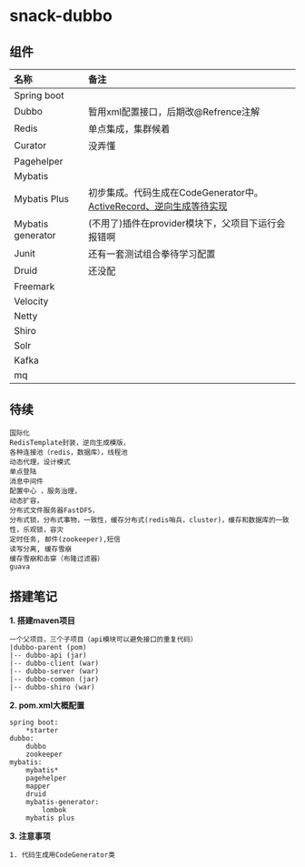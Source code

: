 # snack-dubbo
## 组件
|名称|备注|
|:---|:---|
|Spring boot||
|Dubbo|暂用xml配置接口，后期改@Refrence注解|
|Redis|单点集成，集群候着||
|Curator|没弄懂||
|Pagehelper|||
|Mybatis|||
|Mybatis Plus|初步集成。代码生成在CodeGenerator中。[ActiveRecord、逆向生成等待实现](https://www.jianshu.com/p/a4d5d310daf8)||
|Mybatis generator|(不用了)插件在provider模块下，父项目下运行会报错啊||
|Junit|还有一套测试组合拳待学习配置||
|Druid|还没配||
|Freemark|||
|Velocity|||
|Netty|||
|Shiro|||
|Solr|||
|Kafka|||
|mq|||

## 待续 ##
```$xslt
国际化
RedisTemplate封装，逆向生成模版，
各种连接池（redis，数据库），线程池
动态代理，设计模式
单点登陆
消息中间件
配置中心 ，服务治理，
动态扩容，
分布式文件服务器FastDFS，
分布式锁，分布式事物，一致性，缓存分布式(redis哨兵，cluster)，缓存和数据库的一致性，乐观锁，容灾
定时任务, 邮件(zookeeper),短信
读写分离, 缓存雪崩
缓存雪崩和击穿（布隆过滤器）
guava
```

## 搭建笔记
**1. 搭建maven项目**
```$xslt
一个父项目，三个子项目（api模块可以避免接口的重复代码）
|dubbo-parent (pom)
|-- dubbo-api (jar)
|-- dubbo-client (war)
|-- dubbo-server (war)
|-- dubbo-common (jar)
|-- dubbo-shiro (war)
```

**2. pom.xml大概配置**
```$xslt
spring boot:
    *starter
dubbo:
    dubbo
    zookeeper
mybatis:
    mybatis*
    pagehelper
    mapper
    druid
    mybatis-generator:
        lombok
    mybatis plus
```
**3. 注意事项**
```aidl
1. 代码生成用CodeGenerator类
```


